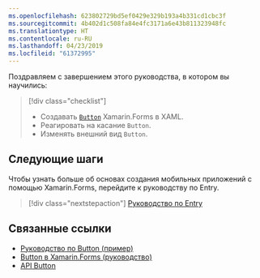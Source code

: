 ```yaml
---
ms.openlocfilehash: 623802729bd5ef0429e329b193a4b331cd1cbc3f
ms.sourcegitcommit: 4b402d1c508fa84e4fc3171a6e43b811323948fc
ms.translationtype: HT
ms.contentlocale: ru-RU
ms.lasthandoff: 04/23/2019
ms.locfileid: "61372995"
---
```

Поздравляем с завершением этого руководства, в котором вы научились:

> [!div class="checklist"]
> - Создавать [`Button`](xref:Xamarin.Forms.Button) Xamarin.Forms в XAML.
> - Реагировать на касание `Button`.
> - Изменять внешний вид `Button`.

## <a name="next-steps"></a>Следующие шаги

Чтобы узнать больше об основах создания мобильных приложений с помощью Xamarin.Forms, перейдите к руководству по Entry.

> [!div class="nextstepaction"]
> [Руководство по Entry](~/get-started/tutorials/entry/index.yml)

## <a name="related-links"></a>Связанные ссылки

- [Руководство по Button (пример)](https://developer.xamarin.com/samples/xamarin-forms/GetStarted/Tutorials/ButtonTutorial)
- [Button в Xamarin.Forms (руководство)](~/xamarin-forms/user-interface/button.md)
- [API Button](xref:Xamarin.Forms.Button)
